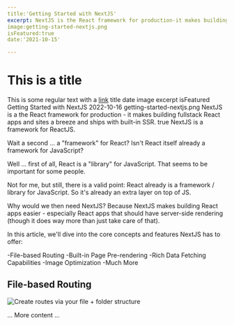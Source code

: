 ```yaml
---
title:'Getting Started with NextJS'
excerpt: NextJS is the React framework for production-it makes building fullstack react apps and sites a breeze.
image:getting-started-nextjs.png
isFeatured:true
date:'2021-10-15'

---
```


# This is a title

This is some regular text with a [link](https://google.com)
title date image excerpt isFeatured
Getting Started with NextJS
2022-10-16
getting-started-nextjs.png
NextJS is a the React framework for production - it makes building fullstack React apps and sites a breeze and ships with built-in SSR.
true
NextJS is a framework for ReactJS.

Wait a second ... a "framework" for React? Isn't React itself already a framework for JavaScript?

Well ... first of all, React is a "library" for JavaScript. That seems to be important for some people.

Not for me, but still, there is a valid point: React already is a framework / library for JavaScript. So it's already an extra layer on top of JS.

Why would we then need NextJS?
Because NextJS makes building React apps easier - especially React apps that should have server-side rendering (though it does way more than just take care of that).

In this article, we'll dive into the core concepts and features NextJS has to offer:

-File-based Routing
-Built-in Page Pre-rendering
-Rich Data Fetching Capabilities
-Image Optimization
-Much More

## File-based Routing

![Create routes via your file + folder structure](nextjs-file-based-routing.png)

... More content ...
